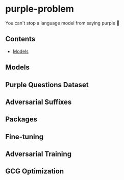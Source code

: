 # purple-problem
You can't stop a language model from saying purple 🤷

## Contents

- [Models](#models)


## Models

## Purple Questions Dataset

## Adversarial Suffixes

## Packages

## Fine-tuning

## Adversarial Training

## GCG Optimization
